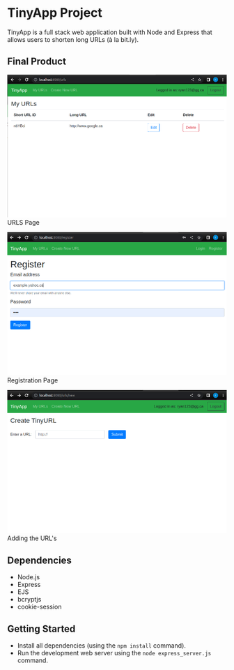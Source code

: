 # TinyApp Project

TinyApp is a full stack web application built with Node and Express that allows users to shorten long URLs (à la bit.ly).

## Final Product

!["Screenshot of URLs page"](https://github.com/plettboy/tinyApp/blob/master/docs/urls.png?raw=true)
URLS Page

!["Screenshot of the Registration Page"](https://github.com/plettboy/tinyApp/blob/master/docs/register_page.png?raw=true)
Registration Page

!["screenshot URL Addition Page"](https://github.com/plettboy/tinyApp/blob/master/docs/new_url_page.png?raw=true)
Adding the URL's

## Dependencies

- Node.js
- Express
- EJS
- bcryptjs
- cookie-session

## Getting Started

- Install all dependencies (using the `npm install` command).
- Run the development web server using the `node express_server.js` command.
